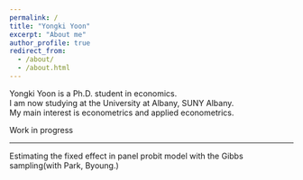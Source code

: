 ```yaml
---
permalink: /
title: "Yongki Yoon"
excerpt: "About me"
author_profile: true
redirect_from: 
  - /about/
  - /about.html
---
```


Yongki Yoon is a Ph.D. student in economics.  
I am now studying at the University at Albany, SUNY Albany.  
My main interest is econometrics and applied econometrics.  

  Work in progress  
____________________
Estimating the fixed effect in panel probit model with the Gibbs sampling(with Park, Byoung.)

